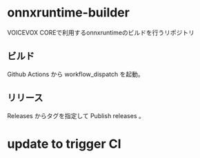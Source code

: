 # onnxruntime-builder
VOICEVOX COREで利用するonnxruntimeのビルドを行うリポジトリ

## ビルド

Github Actions から workflow_dispatch を起動。

## リリース

Releases からタグを指定して Publish releases 。

# update to trigger CI 
